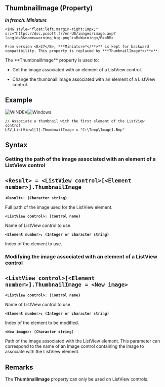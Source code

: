 


## ThumbnailImage (Property)

***In french: Miniature***
	

<DIV class="specObsolete">
	<IMG style="float:left;margin-right:10px;" src="https://doc.pcsoft.fr/en-US/images/image.awp?langid=3&name=warning_big.png"><B>Warning</B><BR>
	From version <B>27</B>, ***Miniature*</**>** is kept for backward compatibility. This property is replaced by ***ThumbnailImage*</**>**.
</DIV><a name="XUse"></a>
<a name="Use"></a>
<a name="description"></a>
The **ThumbnailImage** property is used to:

- Get the image associated with an element of a ListView control.

- Change the thumbnail image associated with an element of a ListView control.



<a name="Example1"></a>
<a name="sample_code"></a>

## Example

![WINDEV](https://doc.pcsoft.fr/ext/images/us/WD.png)![Windows](https://doc.pcsoft.fr/ext/images/us/WINDOWS.png) 
```wl
// Associate a thumbnail with the first element of the ListView control
LSV_ListView1[1].ThumbnailImage = "C:\Temp\Image1.Bmp"
```

<a name="XSYNTAX"></a>
<a name="SYNTAX1"></a>

## Syntax

### Getting the path of the image associated with an element of a ListView control

`<Result> = <ListView control>[<Element number>].ThumbnailImage`
---

**`<Result>: (Character string)`**

Full path of the image used for the ListView element.

**`<ListView control>: (Control name)`**

Name of ListView control to use.

**`<Element number>: (Integer or character string)`**

Index of the element to use.  


<a name="SYNTAX2"></a>

### Modifying the image associated with an element of a ListView control

`<ListView control>[<Element number>].ThumbnailImage = <New image>`
---

**`<ListView control>: (Control name)`**

Name of ListView control to use.

**`<Element number>: (Integer or character string)`**

Index of the element to be modified.

**`<New image>: (Character string)`**

Path of the image associated with the ListView element. This parameter can correspond to the name of an Image control containing the image to associate with the ListView element.  



<a name="NOTE0"></a>
<a name="NOTE0_1"></a>

## Remarks
The **ThumbnailImage** property can only be used on ListView controls.



